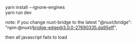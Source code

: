 yarn install --ignore-engines     
yarn run dev

note: if you change nuxt-bridge to the latest
"@nuxt/bridge": "npm:@nuxt/bridge-edge@3.0.0-27690335.da95eff",

then all javascript fails to load
